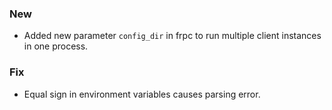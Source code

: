 ### New

* Added new parameter `config_dir` in frpc to run multiple client instances in one process.

### Fix

* Equal sign in environment variables causes parsing error.
